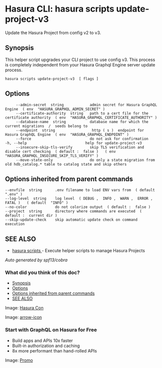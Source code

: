 # Hasura CLI: hasura scripts update-project-v3

Update the Hasura Project from config v2 to v3.

## Synopsis​

This helper script upgrades your CLI project to use config v3. This process is completely independent from your Hasura Graphql Engine server update process.

`hasura scripts update-project-v3  [ flags ]`

## Options​

```
     --admin-secret  string            admin secret for Hasura GraphQL Engine  ( env  "HASURA_GRAPHQL_ADMIN_SECRET" )
     --certificate-authority  string   path to a cert file for the certificate authority  ( env  "HASURA_GRAPHQL_CERTIFICATE_AUTHORITY" )
     --database-name  string           database name for which the current migrations  /  seeds belong to
     --endpoint  string                 http ( s )  endpoint for Hasura GraphQL Engine  ( env  "HASURA_GRAPHQL_ENDPOINT" )
     --force                           do not ask for confirmation
-h, --help                           help for update-project-v3
     --insecure-skip-tls-verify        skip TLS verification and disable cert checking  ( default :  false )   ( env  "HASURA_GRAPHQL_INSECURE_SKIP_TLS_VERIFY" )
     --move-state-only                 do only a state migration from old hdb_catalog.* table to catalog state and skip others
```

## Options inherited from parent commands​

```
--envfile  string      .env filename to load ENV vars from  ( default  ".env" )
--log-level  string    log level  ( DEBUG ,  INFO ,  WARN ,  ERROR ,  FATAL )   ( default  "INFO" )
--no-color             do not colorize output  ( default :  false )
--project  string      directory where commands are executed  ( default :  current dir )
--skip-update-check    skip automatic update check on command execution
```

## SEE ALSO​

- [ hasura scripts ](https://hasura.io/docs/latest/hasura-cli/commands/hasura_scripts/)- Execute helper scripts to manage Hasura Projects


 *Auto generated by spf13/cobra* 

### What did you think of this doc?

- [ Synopsis ](https://hasura.io/docs/latest/hasura-cli/commands/hasura_scripts_update-project-v3/#synopsis)
- [ Options ](https://hasura.io/docs/latest/hasura-cli/commands/hasura_scripts_update-project-v3/#options)
- [ Options inherited from parent commands ](https://hasura.io/docs/latest/hasura-cli/commands/hasura_scripts_update-project-v3/#options-inherited-from-parent-commands)
- [ SEE ALSO ](https://hasura.io/docs/latest/hasura-cli/commands/hasura_scripts_update-project-v3/#see-also)


Image: [ Hasura Con ](https://res.cloudinary.com/dh8fp23nd/image/upload/v1686154570/hasura-con-2023/has-con-light-date_r2a2ud.png)

Image: [ arrow-icon ](https://res.cloudinary.com/dh8fp23nd/image/upload/v1683723549/main-web/chevron-right_ldbi7d.png)

### Start with GraphQL on Hasura for Free

- Build apps and APIs 10x faster
- Built-in authorization and caching
- 8x more performant than hand-rolled APIs


Image: [ Promo ](https://hasura.io/docs/assets/images/hasura-free-ff60e409244e0ea12b5a3045d1a9096b.png)